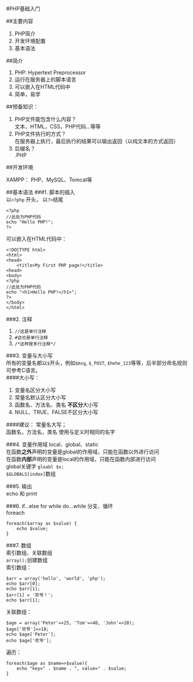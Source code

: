 #PHP基础入门

##主要内容
1. PHP简介
2. 开发环境配置
3. 基本语法

##简介
1. PHP: Hypertext Preprocessor
2. 运行在服务器上的脚本语言
3. 可以嵌入在HTML代码中
4. 简单，易学

##预备知识：
1. PHP文件能包含什么内容？  
	文本，HTML，CSS，PHP代码...等等
2. PHP文件执行的方式？  
	在服务器上执行，最后执行的结果可以输出返回（以纯文本的方式返回）
3. 后缀名？  
	.PHP
	
##开发环境

XAMPP：
PHP、MySQL、Tomcat等

##基本语法
###1. 脚本的插入  
以`<?php` 开头， 以`?>`结尾  
```
<?php
//此处为PHP代码
echo "Hello PHP!";
?>
```
可以嵌入在HTML代码中：  
```
<!DOCTYPE html>
<html>
<head>
	<title>My First PHP page!</title>
<head>
<body>
<?php
//此处为PHP代码
echo "<h1>Hello PHP!</h1>";
?>
</body>
</html>
```
###2. 注释  
1. `//这是单行注释`
2. `#这也是单行注释`
3. `/*这种是多行注释*/`

###3. 变量与大小写  
所有的变量名都以`$`开头，例如`$msg`, `$_POST`, `$hehe_123`等等，后半部分命名规则可参考C语言。  
####大小写：
1. 变量名区分大小写
2. 常量名默认区分大小写
3. 函数名、方法名、类名 **不区分**大小写
4. NULL、TRUE、FALSE不区分大小写

####建议：
常量名大写；  
函数名，方法名，类名 使用与定义时相同的名字

###4. 变量作用域
local、global、static  
在函数**之外**声明的变量是global的作用域，只能在函数以外进行访问  
在函数**内部**声明的变量是local的作用域，只能在函数内部进行访问  
global关键字
`gloabl $x;`  
`$GLOBALS[index]`数组

###5. 输出  
echo 和 print  

###6. if...else for while do...while 分支、循环  
foreach  
```
foreach($array as $value) {
	echo $value;
}
```
###7. 数组  
索引数组、关联数组  
`array();`创建数组  
索引数组：
```
$arr = array('hello', 'world', 'php');
echo $arr[0];
echo $arr[1];
$arr[1] = '欢爷！';
echo $arr[1];
```
关联数组：
```
$age = array('Peter'=>25, 'Tom'=>40, 'John'=>20);
$age['欢爷']=>18;
echo $age['Peter'];
echo $age['欢爷'];
```
遍历：
```
foreach($age as $name=>$value){
	echo "key=" . $name . ", value=" . $value;
}	
```
